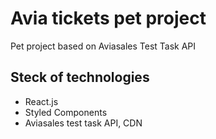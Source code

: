# Avia tickets pet project

Pet project based on Aviasales Test Task API

## Steck of technologies

- React.js
- Styled Components
- Aviasales test task API, CDN
